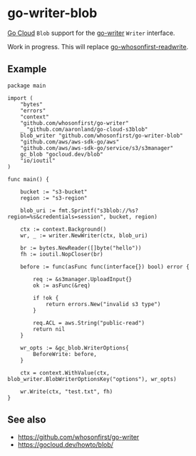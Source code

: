 # go-writer-blob

[Go Cloud](https://gocloud.dev/howto/blob/) `Blob` support for the [go-writer](https://github.com/whosonfirst/go-writer) `Writer` interface. 

Work in progress. This will replace [go-whosonfirst-readwrite](https://github.com/whosonfirst/go-whosonfirst-readwrite).

## Example

```
package main

import (
	"bytes"
	"errors"
	"context"
	"github.com/whosonfirst/go-writer"
	_ "github.com/aaronland/go-cloud-s3blob"	
	blob_writer "github.com/whosonfirst/go-writer-blob"
	"github.com/aws/aws-sdk-go/aws"
	"github.com/aws/aws-sdk-go/service/s3/s3manager"	
	gc_blob "gocloud.dev/blob"	
	"io/ioutil"
)

func main() {

	bucket := "s3-bucket"
	region := "s3-region"
	
	blob_uri := fmt.Sprintf("s3blob://%s?region=%s&credentials=session", bucket, region)
	
	ctx := context.Background()
	wr, _ := writer.NewWriter(ctx, blob_uri)
	
	br := bytes.NewReader([]byte("hello"))
	fh := ioutil.NopCloser(br)

	before := func(asFunc func(interface{}) bool) error {
		
		req := &s3manager.UploadInput{}
		ok := asFunc(&req)
		
		if !ok {
			return errors.New("invalid s3 type")
		}
		
		req.ACL = aws.String("public-read")
		return nil
	}
	
	wr_opts := &gc_blob.WriterOptions{
		BeforeWrite: before,
	}

	ctx = context.WithValue(ctx, blob_writer.BlobWriterOptionsKey("options"), wr_opts)
	
	wr.Write(ctx, "test.txt", fh)
}
```

## See also

* https://github.com/whosonfirst/go-writer
* https://gocloud.dev/howto/blob/
